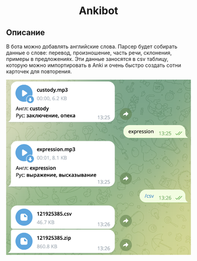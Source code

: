 <h1 align="center"> Ankibot </h1>

## Описание
В бота можно добавлять английские слова. Парсер будет собирать данные о слове: перевод, произношение, часть речи, склонения, примеры в предложениях. Эти данные заносятся в csv таблицу, которую можно импортировать в Anki и очень быстро создать сотни карточек для повторения.

![example](pic.png)

